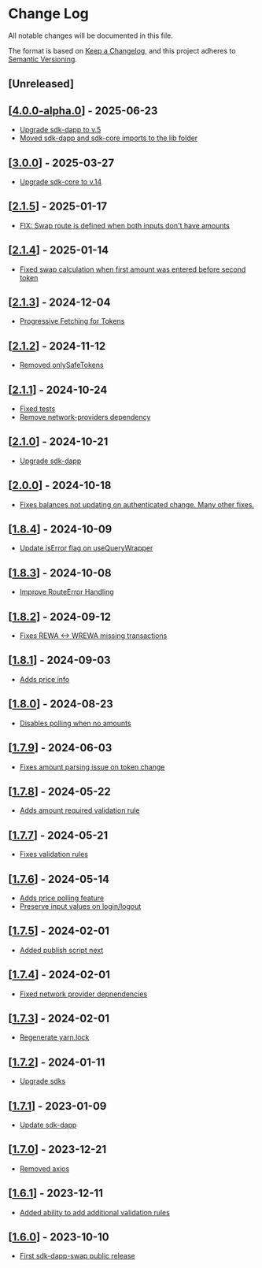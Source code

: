 # Change Log

All notable changes will be documented in this file.

The format is based on [Keep a Changelog](https://keepachangelog.com/en/1.0.0/),
and this project adheres to [Semantic Versioning](https://semver.org/spec/v2.0.0.html).

## [Unreleased]

## [[4.0.0-alpha.0](https://github.com/TerraDharitri/drt-sdk-dapp-swap/pull/55)] - 2025-06-23

- [Upgrade sdk-dapp to v.5](https://github.com/TerraDharitri/drt-sdk-dapp-swap/pull/52)
- [Moved sdk-dapp and sdk-core imports to the lib folder](https://github.com/TerraDharitri/drt-sdk-dapp-swap/pull/50)

## [[3.0.0](https://github.com/TerraDharitri/drt-sdk-dapp-swap/pull/48)] - 2025-03-27

- [Upgrade sdk-core to v.14](https://github.com/TerraDharitri/drt-sdk-dapp-swap/pull/47)


## [[2.1.5](https://github.com/TerraDharitri/drt-sdk-dapp-swap/pull/45)] - 2025-01-17

- [FIX: Swap route is defined when both inputs don't have amounts](https://github.com/TerraDharitri/drt-sdk-dapp-swap/pull/44)

## [[2.1.4](https://github.com/TerraDharitri/drt-sdk-dapp-swap/pull/43)] - 2025-01-14

- [Fixed swap calculation when first amount was entered before second token](https://github.com/TerraDharitri/drt-sdk-dapp-swap/pull/42)

## [[2.1.3](https://github.com/TerraDharitri/drt-sdk-dapp-swap/pull/41)] - 2024-12-04

- [Progressive Fetching for Tokens](https://github.com/TerraDharitri/drt-sdk-dapp-swap/pull/40)

## [[2.1.2](https://github.com/TerraDharitri/drt-sdk-dapp-swap/pull/39)] - 2024-11-12

- [Removed onlySafeTokens](https://github.com/TerraDharitri/drt-sdk-dapp-swap/pull/39)

## [[2.1.1](https://github.com/TerraDharitri/drt-sdk-dapp-swap/pull/37)] - 2024-10-24

- [Fixed tests](https://github.com/TerraDharitri/drt-sdk-dapp-swap/pull/37)
- [Remove network-providers dependency](https://github.com/TerraDharitri/drt-sdk-dapp-swap/pull/35)

## [[2.1.0](https://github.com/TerraDharitri/drt-sdk-dapp-swap/pull/34)] - 2024-10-21

- [Upgrade sdk-dapp](https://github.com/TerraDharitri/drt-sdk-dapp-swap/pull/31)

## [[2.0.0](https://github.com/TerraDharitri/drt-sdk-dapp-swap/pull/33)] - 2024-10-18

- [Fixes balances not updating on authenticated change. Many other fixes.](https://github.com/TerraDharitri/drt-sdk-dapp-swap/pull/32)

## [[1.8.4](https://github.com/TerraDharitri/drt-sdk-dapp-swap/pull/30)] - 2024-10-09

- [Update isError flag on useQueryWrapper](https://github.com/TerraDharitri/drt-sdk-dapp-swap/pull/29)

## [[1.8.3](https://github.com/TerraDharitri/drt-sdk-dapp-swap/pull/28)] - 2024-10-08

- [Improve RouteError Handling](https://github.com/TerraDharitri/drt-sdk-dapp-swap/pull/27)

## [[1.8.2](https://github.com/TerraDharitri/drt-sdk-dapp-swap/pull/26)] - 2024-09-12

- [Fixes REWA <-> WREWA missing transactions](https://github.com/TerraDharitri/drt-sdk-dapp-swap/pull/26)

## [[1.8.1](https://github.com/TerraDharitri/drt-sdk-dapp-swap/pull/25)] - 2024-09-03

- [Adds price info](https://github.com/TerraDharitri/drt-sdk-dapp-swap/pull/25)

## [[1.8.0](https://github.com/TerraDharitri/drt-sdk-dapp-swap/pull/24)] - 2024-08-23

- [Disables polling when no amounts](https://github.com/TerraDharitri/drt-sdk-dapp-swap/pull/23)

## [[1.7.9](https://github.com/TerraDharitri/drt-sdk-dapp-swap/pull/22)] - 2024-06-03

- [Fixes amount parsing issue on token change](https://github.com/TerraDharitri/drt-sdk-dapp-swap/pull/21)

## [[1.7.8](https://github.com/TerraDharitri/drt-sdk-dapp-swap/pull/20)] - 2024-05-22

- [Adds amount required validation rule](https://github.com/TerraDharitri/drt-sdk-dapp-swap/pull/19)

## [[1.7.7](https://github.com/TerraDharitri/drt-sdk-dapp-swap/pull/18)] - 2024-05-21

- [Fixes validation rules](https://github.com/TerraDharitri/drt-sdk-dapp-swap/pull/17)

## [[1.7.6](https://github.com/TerraDharitri/drt-sdk-dapp-swap/pull/15)] - 2024-05-14

- [Adds price polling feature](https://github.com/TerraDharitri/drt-sdk-dapp-swap/pull/14)
- [Preserve input values on login/logout](https://github.com/TerraDharitri/drt-sdk-dapp-swap/pull/14)

## [[1.7.5](https://github.com/TerraDharitri/drt-sdk-dapp-swap/pull/13)] - 2024-02-01

- [Added publish script next](https://github.com/TerraDharitri/drt-sdk-dapp-swap/pull/13)

## [[1.7.4](https://github.com/TerraDharitri/drt-sdk-dapp-swap/pull/12)] - 2024-02-01

- [Fixed network provider depnendencies](https://github.com/TerraDharitri/drt-sdk-dapp-swap/pull/12)

## [[1.7.3](https://github.com/TerraDharitri/drt-sdk-dapp-swap/pull/11)] - 2024-02-01

- [Regenerate yarn.lock](https://github.com/TerraDharitri/drt-sdk-dapp-swap/pull/11)

## [[1.7.2](https://github.com/TerraDharitri/drt-sdk-dapp-swap/pull/10)] - 2024-01-11

- [Upgrade sdks](https://github.com/TerraDharitri/drt-sdk-dapp-swap/pull/9)

## [[1.7.1](https://github.com/TerraDharitri/drt-sdk-dapp-swap/pull/6)] - 2023-01-09

- [Update sdk-dapp](https://github.com/TerraDharitri/drt-sdk-dapp-swap/pull/6)

## [[1.7.0](https://github.com/TerraDharitri/drt-sdk-dapp-swap/pull/5)] - 2023-12-21

- [Removed axios](https://github.com/TerraDharitri/drt-sdk-dapp-swap/pull/4)

## [[1.6.1](https://github.com/TerraDharitri/drt-sdk-dapp-swap/pull/3)] - 2023-12-11

- [Added ability to add additional validation rules](https://github.com/TerraDharitri/drt-sdk-dapp-swap/pull/2)

## [[1.6.0](https://github.com/TerraDharitri/drt-sdk-dapp-swap/pull/1)] - 2023-10-10

- [First sdk-dapp-swap public release](https://github.com/TerraDharitri/drt-sdk-dapp-swap/pull/1)
